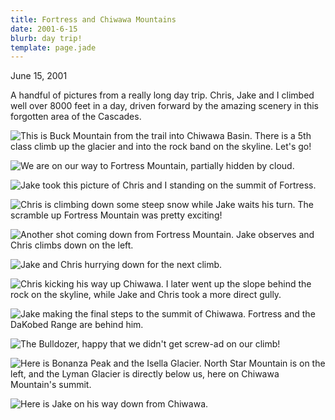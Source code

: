 ```yaml
---
title: Fortress and Chiwawa Mountains
date: 2001-6-15
blurb: day trip!
template: page.jade
---
```


June 15, 2001

A handful of pictures from a really long day trip.  Chris, Jake and I climbed
well over 8000 feet in a day, driven forward by the amazing scenery in this
forgotten area of the Cascades.


![This is Buck Mountain from the trail into Chiwawa Basin. There is a 5th class climb
up the glacier and into the rock band on the skyline. Let's go!](images/buckmtn.jpg)

![We are on our way to Fortress Mountain, partially hidden by cloud.](images/begtravs.jpg)

![Jake took this picture of Chris and I standing on the summit of Fortress.](images/meandchris.jpg)

![Chris is climbing down some steep snow while Jake waits his turn. The scramble up
Fortress Mountain was pretty exciting!](images/downfste.jpg)

![Another shot coming down from Fortress Mountain. Jake observes and Chris climbs down
on the left.](images/byesum.jpg)

![Jake and Chris hurrying down for the next climb.](images/leavefort.jpg)

![Chris kicking his way up Chiwawa. I later went up the slope behind the rock on the skyline,
while Jake and Chris took a more direct gully.](images/chiwawas.jpg)

![Jake making the final steps to the summit of Chiwawa. Fortress and the DaKobed Range
are behind him.](images/finalslope.jpg)

![The Bulldozer, happy that we didn't get screw-ad on our climb!](images/chrissumc.jpg)

![Here is Bonanza Peak and the Isella Glacier. North Star Mountain is on the left, and
the Lyman Glacier is directly below us, here on Chiwawa Mountain's summit.](images/bonanza.jpg)

![Here is Jake on his way down from Chiwawa.](images/jakedwnc.jpg)






